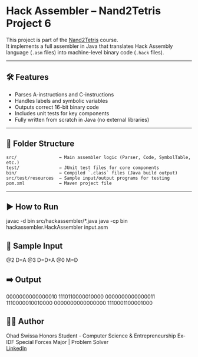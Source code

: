 # Hack Assembler – Nand2Tetris Project 6

This project is part of the [Nand2Tetris](https://www.nand2tetris.org/) course.  
It implements a full assembler in Java that translates Hack Assembly language (`.asm` files) into machine-level binary code (`.hack` files).

---

## 🛠 Features

- Parses A-instructions and C-instructions
- Handles labels and symbolic variables
- Outputs correct 16-bit binary code
- Includes unit tests for key components
- Fully written from scratch in Java (no external libraries)

---

## 📂 Folder Structure

```
src/                → Main assembler logic (Parser, Code, SymbolTable, etc.)  
test/               → JUnit test files for core components  
bin/                → Compiled `.class` files (Java build output)  
src/test/resources  → Sample input/output programs for testing  
pom.xml             → Maven project file
```

---

## ▶️ How to Run

javac -d bin src/hackassembler/*.java
java -cp bin hackassembler.HackAssembler input.asm

## 🧪 Sample Input

@2
D=A
@3
D=D+A
@0
M=D

## ➡️ Output

0000000000000010
1110110000010000
0000000000000011
1110000010010000
0000000000000000
1110001100001000

## 👨‍💻 Author
Ohad Swissa
Honors Student - Computer Science & Entrepreneurship
Ex-IDF Special Forces Major | Problem Solver  
[LinkedIn](https://www.linkedin.com/in/ohad-swissa-54728a2a6)


